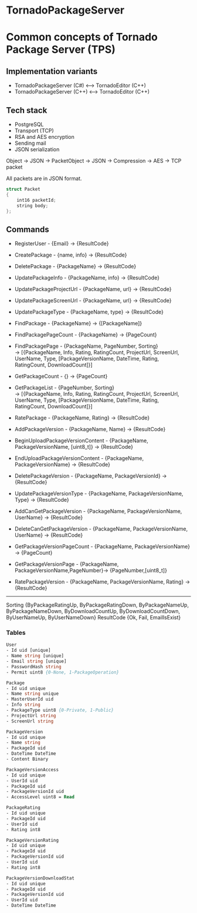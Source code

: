 # TornadoPackageServer

# Common concepts of Tornado Package Server (TPS)

## Implementation variants

- TornadoPackageServer (C#) <--> TornadoEditor (C++)
- TornadoPackageServer (C++) <--> TornadoEditor (C++)

## Tech stack

- PostgreSQL
- Transport (TCP)
- RSA and AES encryption
- Sending mail
- JSON serialization

Object -> JSON -> PacketObject -> JSON -> Compression -> AES -> TCP packet

All packets are in JSON format.  

``` cpp
struct Packet
{  
    int16 packetId;  
    string body;
};
```

## Commands

- RegisterUser            - {Email} -> {ResultCode}  
- CreatePackage           - {name, info}          -> {ResultCode}  
- DeletePackage           - {PackageName}         -> {ResultCode}
- UpdatePackageInfo       - {PackageName, info}   -> {ResultCode}
- UpdatePackageProjectUrl - {PackageName, url}    -> {ResultCode}
- UpdatePackageScreenUrl  - {PackageName, url}    -> {ResultCode}
- UpdatePackageType       - {PackageName, type}   -> {ResultCode}
- FindPackage             - {PackageName}         -> {[PackageName]}
- FindPackagePageCount    - {PackageName}         -> {PageCount}
- FindPackagePage         - {PackageName, PageNumber, Sorting}  
                           -> [{PackageName, Info, Rating, RatingCount, ProjectUrl, ScreenUrl, UserName, Type, [PackageVersionName, DateTime, Rating, RatingCount, DownloadCount]}]
- GetPackageCount         - {}                    -> {PageCount}
- GetPackageList          - {PageNumber, Sorting}  
                           -> [{PackageName, Info, Rating, RatingCount, ProjectUrl, ScreenUrl, UserName, Type, [PackageVersionName, DateTime, Rating, RatingCount, DownloadCount]}]
- RatePackage             - {PackageName, Rating} -> {ResultCode}

- AddPackageVersion                - {PackageName, Name}                         -> {ResultCode}
- BeginUploadPackageVersionContent - {PackageName, PackageVersionName, [uint8_t]}   -> {ResultCode}
- EndUploadPackageVersionContent   - {PackageName, PackageVersionName}           -> {ResultCode}
- DeletePackageVersion             - {PackageName, PackageVersionId}             -> {ResultCode}
- UpdatePackageVersionType         - {PackageName, PackageVersionName, Type}     -> {ResultCode}
- AddCanGetPackageVersion          - {PackageName, PackageVersionName, UserName} -> {ResultCode}
- DeleteCanGetPackageVersion       - {PackageName, PackageVersionName, UserName} -> {ResultCode}
- GetPackageVersionPageCount       - {PackageName, PackageVersionName}           -> {PageCount}
- GetPackageVersionPage            - {PackageName, PackageVersionName,PageNumber}-> {PageNumber,[uint8_t]}
- RatePackageVersion               - {PackageName, PackageVersionName, Rating}   -> {ResultCode}

---
Sorting {ByPackageRatingUp, ByPackageRatingDown, ByPackageNameUp, ByPackageNameDown, ByDownloadCountUp, ByDownloadCountDown, ByUserNameUp, ByUserNameDown}
ResultCode {Ok, Fail, EmailIsExist}

### Tables

``` pascal
User
- Id uid [unique]
- Name string [unique]
- Email string [unique]
- PasswordHash string
- Permit uint8 {0-None, 1-PackageOperation}
```

``` pascal
Package
- Id uid unique
- Name string unique
- MasterUserId uid
- Info string
- PackageType uint8 {0-Private, 1-Public}
- ProjectUrl string
- ScreenUrl string
```

``` pascal
PackageVersion
- Id uid unique
- Name string
- PackageId uid
- DateTime DateTime
- Content Binary
```

``` pascal
PackageVersionAccess
- Id uid unique
- UserId uid
- PackageId uid
- PackageVersionId uid
- AccessLevel uint8 = Read
```

``` pascal
PackageRating
- Id uid unique
- PackageId uid
- UserId uid
- Rating int8
```

``` pascal
PackageVersionRating
- Id uid unique
- PackageId uid
- PackageVersionId uid
- UserId uid
- Rating int8
```

``` pascal
PackageVersionDownloadStat
- Id uid unique
- PackageId uid
- PackageVersionId uid
- UserId uid
- DateTime DateTime
```
